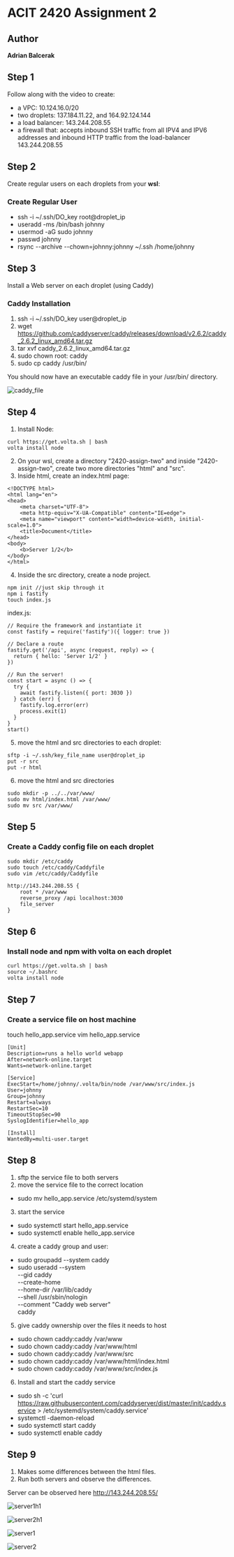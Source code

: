 # ACIT 2420 Assignment 2

## Author
**Adrian Balcerak**

## Step 1
Follow along with the video to create:
* a VPC: 10.124.16.0/20
* two droplets: 137.184.11.22, and 164.92.124.144
* a load balancer: 143.244.208.55
* a firewall that: accepts inbound SSH traffic from all IPV4 and IPV6 addresses and inbound HTTP traffic from the load-balancer 143.244.208.55

## Step 2
Create regular users on each droplets from your **wsl**:

### Create Regular User
* ssh -i ~/.ssh/DO_key root@droplet_ip
* useradd -ms /bin/bash johnny
* usermod -aG sudo johnny
* passwd johnny
* rsync --archive --chown=johnny:johnny ~/.ssh /home/johnny 

## Step 3
Install a Web server on each droplet (using Caddy)

### Caddy Installation
1. ssh -i ~/.ssh/DO_key user@droplet_ip
2. wget https://github.com/caddyserver/caddy/releases/download/v2.6.2/caddy_2.6.2_linux_amd64.tar.gz
3. tar xvf caddy_2.6.2_linux_amd64.tar.gz
4. sudo chown root: caddy
5. sudo cp caddy /usr/bin/

You should now have an executable caddy file in your /usr/bin/ directory.

![caddy_file](./images/caddy-file.png)

## Step 4
1. Install Node:

```
curl https://get.volta.sh | bash
volta install node
```

2. On your wsl, create a directory "2420-assign-two" and inside "2420-assign-two", create two more directories "html" and "src".
3. Inside html, create an index.html page:

```
<!DOCTYPE html>
<html lang="en">
<head>
    <meta charset="UTF-8">
    <meta http-equiv="X-UA-Compatible" content="IE=edge">
    <meta name="viewport" content="width=device-width, initial-scale=1.0">
    <title>Document</title>
</head>
<body>
    <b>Server 1/2</b>
</body>
</html>
```

4. Inside the src directory, create a node project.

```
npm init //just skip through it
npm i fastify
touch index.js
```

index.js:

```
// Require the framework and instantiate it
const fastify = require('fastify')({ logger: true })

// Declare a route
fastify.get('/api', async (request, reply) => {
  return { hello: 'Server 1/2' }
})

// Run the server!
const start = async () => {
  try {
    await fastify.listen({ port: 3030 })
  } catch (err) {
    fastify.log.error(err)
    process.exit(1)
  }
}
start()
```

5. move the html and src directories to each droplet:

```
sftp -i ~/.ssh/key_file_name user@droplet_ip
put -r src
put -r html
```

6. move the html and src directories

```
sudo mkdir -p ../../var/www/
sudo mv html/index.html /var/www/
sudo mv src /var/www/
```

## Step 5
### Create a Caddy config file on each droplet

```
sudo mkdir /etc/caddy
sudo touch /etc/caddy/Caddyfile
sudo vim /etc/caddy/Caddyfile
```

```
http://143.244.208.55 {
    root * /var/www
    reverse_proxy /api localhost:3030
    file_server
}
```

## Step 6
### Install node and npm with volta on each droplet

```
curl https://get.volta.sh | bash
source ~/.bashrc
volta install node
```

## Step 7
### Create a service file on host machine

touch hello_app.service
vim hello_app.service

```
[Unit]
Description=runs a hello world webapp
After=network-online.target
Wants=network-online.target

[Service]
ExecStart=/home/johnny/.volta/bin/node /var/www/src/index.js
User=johnny
Group=johnny
Restart=always
RestartSec=10
TimeoutStopSec=90
SyslogIdentifier=hello_app

[Install]
WantedBy=multi-user.target
```

## Step 8

1. sftp the service file to both servers
2. move the service file to the correct location

* sudo mv hello_app.service /etc/systemd/system

3. start the service

* sudo systemctl start hello_app.service
* sudo systemctl enable hello_app.service

4. create a caddy group and user:

* sudo groupadd --system caddy
* sudo useradd --system \
    --gid caddy \
    --create-home \
    --home-dir /var/lib/caddy \
    --shell /usr/sbin/nologin \
    --comment "Caddy web server" \
    caddy
    
5. give caddy ownership over the files it needs to host

* sudo chown caddy:caddy /var/www
* sudo chown caddy:caddy /var/www/html
* sudo chown caddy:caddy /var/www/src
* sudo chown caddy:caddy /var/www/html/index.html
* sudo chown caddy:caddy /var/www/src/index.js

6. Install and start the caddy service

* sudo sh -c 'curl https://raw.githubusercontent.com/caddyserver/dist/master/init/caddy.service > /etc/systemd/system/caddy.service'
* systemctl -daemon-reload
* sudo systemctl start caddy
* sudo systemctl enable caddy


## Step 9

1. Makes some differences between the html files.
2. Run both servers and observe the differences.

Server can be observed here http://143.244.208.55/

![server1h1](./images/server1h1.png)

![server2h1](./images/server2h1.png)

![server1](./images/server1.png)

![server2](./images/server2.png)
